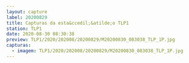 ```yaml
---
layout: capture
label: 20200829
title: Capturas da esta&ccedil;&atilde;o TLP1
station: TLP1
date: 2020-08-30 08:30:38
preview: TLP1/2020/202008/20200829/M20200830_083038_TLP_1P.jpg
capturas:
  - imagem: TLP1/2020/202008/20200829/M20200830_083038_TLP_1P.jpg
---
```


